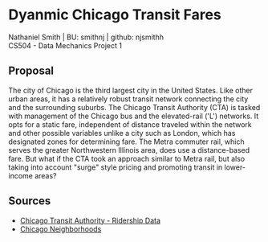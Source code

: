 # Dyanmic Chicago Transit Fares
Nathaniel Smith | BU: smithnj | github: njsmithh </br>
CS504 - Data Mechanics Project 1

## Proposal
The city of Chicago is the third largest city in the United States. Like other urban areas, it has a relatively robust transit network connecting the city and the surrounding suburbs. The Chicago Transit Authority (CTA) is tasked with management of the Chicago bus and the elevated-rail ('L') networks. It opts for a static fare, independent of distance traveled within the network and other possible variables unlike a city such as London, which has designated zones for determining fare. The Metra commuter rail, which serves the greater Northwestern Illinois area, does use a distance-based fare. But what if the CTA took an approach similar to Metra rail, but also taking into account "surge" style pricing and promoting transit in lower-income areas?

## Sources
* [Chicago Transit Authority - Ridership Data](https://data.cityofchicago.org/Transportation/CTA-Ridership-L-Station-Entries-Monthly-Day-Type-A/t2rn-p8d7)
* [Chicago Neighborhoods](https://google.com)